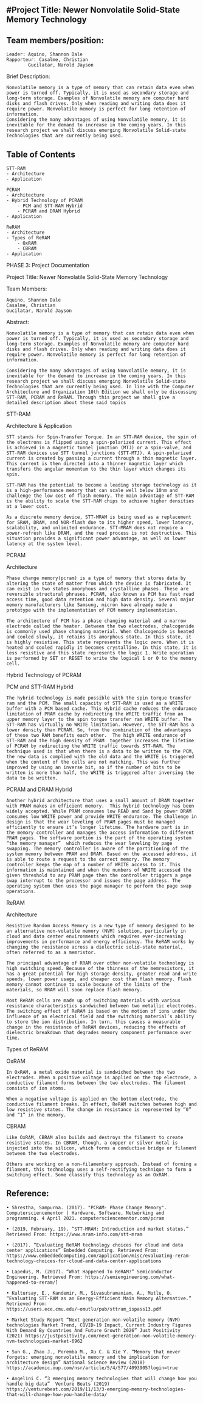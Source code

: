 #Project Title: Newer Nonvolatile Solid-State Memory Technology
---------------------------------------------------------------------------------------------------------------------------------------------------------------------------------
Team members/position:
-
	Leader: Aquino, Shannon Dale
	Rapporteur: Casalme, Christian
		    Gucilatar, Narold Jayson

Brief Description:

	Nonvolatile memory is a type of memory that can retain data even when power is turned off. Typically, it is used as secondary storage and long-term storage. Examples of Nonvolatile memory are computer hard disks and flash drives. Only when reading and writing data does it require power. Nonvolatile memory is perfect for long retention of information.
	Considering the many advantages of using Nonvolatile memory, it is inevitable for the demand to increase in the coming years. In this research project we shall discuss emerging Nonvolatile Solid-state Technologies that are currently being used. 


Table of Contents
-
	STT-RAM
	- Architecture
	- Application

	PCRAM
	- Architecture
	- Hybrid Technology of PCRAM
		- PCM and STT-RAM Hybrid
		- PCRAM and DRAM Hybrid
	- Application

	ReRAM
	- Architecture
	- Types of ReRAM
		- OxRAM
		- CBRAM
	- Application



PHASE 3: Project Documentation

Project Title: Newer Nonvolatile Solid-State Memory Technology 

Team Members:
	
	Aquino, Shannon Dale 
	Casalme, Christian
	Gucilatar, Narold Jayson

Abstract:

	Nonvolatile memory is a type of memory that can retain data even when power is turned off. Typically, it is used as secondary storage and long-term storage. Examples of Nonvolatile memory are computer hard disks and flash drives. Only when reading and writing data does it require power. Nonvolatile memory is perfect for long retention of information.
	
	Considering the many advantages of using Nonvolatile memory, it is inevitable for the demand to increase in the coming years. In this research project we shall discuss emerging Nonvolatile Solid-state Technologies that are currently being used. In line with the Computer Architecture and Organization 10th Edition we shall only be discussing STT-RAM, PCRAM and ReRAM. Through this project we shall give a detailed description about these said topics


STT-RAM

Architecture & Application

	STT stands for Spin-Transfer Torque. In an STT-RAM device, the spin of the electrons is flipped using a spin-polarized current. This effect is achieved in a magnetic tunnel junction (MTJ) or a spin-valve, and STT-RAM devices use STT tunnel junctions (STT-MTJ). A spin-polarized current is created by passing a current through a thin magnetic layer. This current is then directed into a thinner magnetic layer which transfers the angular momentum to the thin layer which changes its spin.

	STT-RAM has the potential to become a leading storage technology as it is a high-performance memory that can scale well below 10nm and challenge the low cost of flash memory. The main advantage of STT-RAM is the ability to scale the STT-RAM chips to achieve higher densities at a lower cost.

	As a discrete memory device, STT-MRAM is being used as a replacement for SRAM, DRAM, and NOR-flash due to its higher speed, lower latency, scalability, and unlimited endurance. STT-MRAM does not require a power-refresh like DRAM, and the read process is not destructive. This situation provides a significant power advantage, as well as lower latency at the system level.



PCRAM

Architecture

	Phase change memory(pcram) is a type of memory that stores data by altering the state of matter from which the device is fabricated. It can exist in two states amorphous and crystalline phases. These are reversible structural phrases. PCRAM, also known as PCM has fast read access time, good data retention and high data density. Several major memory manufacturers like Samsung, micron have already made a prototype with the implementation of PCM memory implementation.

	The architecture of PCM has a phase changing material and a narrow electrode called the heater. Between the two electrodes, chalcogenide is commonly used phase changing material. When Chalcogenide is heated and cooled slowly, it retains its amorphous state. In this state, it is highly resistive. This state represents the logic zero. When it is heated and cooled rapidly it becomes crystalline. In this state, it is less resistive and this state represents the logic 1. Write operation is performed by SET or RESET to write the logical 1 or 0 to the memory cell.

Hybrid Technology of PCRAM

PCM and STT-RAM Hybrid

	The hybrid technology is made possible with the spin torque transfer ram and the PCM. The small capacity of STT-RAM is used as a WRITE buffer with a PCM based cache. This Hybrid cache reduces the endurance limitation of PRAM cache by redirecting the WRITE traffic from an upper memory layer to the spin torque transfer ram WRITE buffer. The STT-RAM has virtually no WRITE limitation. However, the STT-RAM has a lower density than PCRAM. So, from the combination of the advantages of these two RAM benefits each other.  The high WRITE endurance of STT-RAM and the high density of PRAM  together increases the lifetime of PCRAM by redirecting the WRITE traffic towards STT-RAM. The technique used is that when there is a data to be written to the PCM, the new data is complied with the old data and the WRITE is triggered when the content of the cells are not matching. This was further improved by using an inverse bit, so if the number of bits to be written is more than half, the WRITE is triggered after inversing the data to be written.
	
PCRAM and DRAM Hybrid

	Another hybrid architecture that uses a small amount of DRAM together with PRAM makes an efficient memory.  This hybrid technology has been widely accepted. While PRAM consumes low READ and Sand by power DRAM consumes low WRITE power and provide WRITE endurance. The challenge in design is that the wear leveling of PRAM pages must be managed efficiently to ensure it’s longer lifetime. The hardware part is in the memory controller and manages the access information to different PRAM pages. The software portion is the part of the operating system “the memory manager”  which reduces the wear leveling by page swapping. The memory controller is aware of the partitioning of the system memory between PRAM and DRAM. Based on the accessed address, it is able to route a request to the correct memory. The memory controller keeps the map of a number of WRITE access to it. This information is maintained and when the numbers of WRITE accessed the given threshold to any PRAM page then the controller triggers a page swap interrupt to the processor and issues the page address. The operating system then uses the page manager to perform the page swap operations.



ReRAM

Architecture

	Resistive Random Access Memory is a new type of memory designed to be an alternative non-volatile memory (NVM) solution, particularly in cloud and data center environments which requires ever-increasing improvements in performance and energy efficiency. The ReRAM works by changing the resistance across a dielectric solid-state material, often referred to as a memristor.

	The principal advantage of RRAM over other non-volatile technology is high switching speed. Because of the thinness of the memresistors, it has a great potential for high storage density, greater read and write speeds, lower power usage, and cheaper cost than flash memory. Flash memory cannot continue to scale because of the limits of the materials, so RRAM will soon replace flash memory.

	Most ReRAM cells are made up of switching materials with various resistance characteristics sandwiched between two metallic electrodes. The switching effect of ReRAM is based on the motion of ions under the influence of an electrical field and the switching material’s ability to store the ion distribution. In turn, this causes a measurable change in the resistance of ReRAM devices, reducing the effects of dielectric breakdown that degrades memory component performance over time.

Types of ReRAM

OxRAM

	In OxRAM, a metal oxide material is sandwiched between the two electrodes. When a positive voltage is applied on the top electrode, a conductive filament forms between the two electrodes. The filament consists of ion atoms.

	When a negative voltage is applied on the bottom electrode, the conductive filament breaks. In effect, ReRAM switches between high and low resistive states. The change in resistance is represented by “0” and “1” in the memory.

CBRAM

	Like OxRAM, CBRAM also builds and destroys the filament to create resistive states. In CBRAM, though, a copper or silver metal is injected into the silicon, which forms a conductive bridge or filament between the two electrodes.

	Others are working on a non-filamentary approach. Instead of forming a filament, this technology uses a self-rectifying technique to form a switching effect. Some classify this technology as an OxRAM.



Reference:
---------------------------------------------------------------------------------------------------------------------------------------------------------------------------------
	• Shrestha, Sampurna. (2017). "PCRAM- Phase Change Memory". Computersciencementor | Hardware, Software, Networking and programming. 4 April 2021. computersciencementor.com/pcram

 	• (2019, February, 19). “STT-MRAM: Introduction and market status.” Retrieved From: https://www.mram-info.com/stt-mram

	• (2017). “Evaluating ReRAM technology choices for cloud and data center applications” Embedded Computing. Retrieved From: https://www.embeddedcomputing.com/application/misc/evaluating-reram-technology-choices-for-cloud-and-data-center-applications 

	• Lapedus, M. (2017). “What Happened To ReRAM?” Semiconductor Engineering. Retrieved From: https://semiengineering.com/what-happened-to-reram/]

	• Kultursay, E., Kandemir, M., Sivasubramaniam, A., Mutlu, O. “Evaluating STT-RAM as an Energy-Efficient Main Memory Alternative.” Retrieved From: https://users.ece.cmu.edu/~omutlu/pub/sttram_ispass13.pdf
	
	• Market Study Report “Next generation non-volatile memory (NVM) technologies Market Trend, COVID-19 Impact, Current Industry Figures With Demand By Countries And Future Growth 2026” Just Positivity (2021) https://justpositivity.com/next-generation-non-volatile-memory-nvm-technologies-market-6962

	• Sun G., Zhao J., Poremba M., Xu C. & Xie Y. “Memory that never forgets: emerging nonvolatile memory and the implication for architecture design” National Science Review (2018) https://academic.oup.com/nsr/article/5/4/577/4093905?login=true 

	• Angelini C. “3 emerging memory technologies that will change how you handle big data”  Venture Beats (2019) https://venturebeat.com/2019/11/13/3-emerging-memory-technologies-that-will-change-how-you-handle-data/ 



